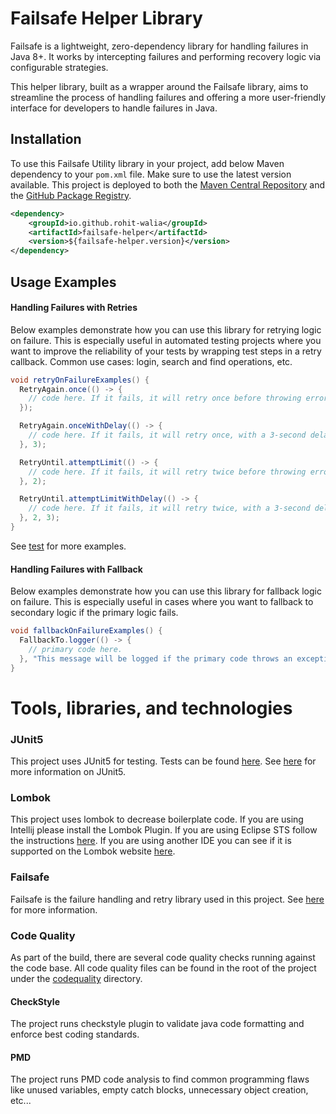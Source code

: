 # Failsafe Helper Library

Failsafe is a lightweight, zero-dependency library for handling failures in Java 8+. It works by intercepting failures and
performing recovery logic via configurable strategies.

This helper library, built as a wrapper around the Failsafe library, aims to streamline the process of handling failures and
offering a more user-friendly interface for developers to handle failures in Java.

## Installation

To use this Failsafe Utility library in your project, add below Maven dependency to your `pom.xml` file. Make sure to use the
latest version available. This project is deployed to both
the [Maven Central Repository](https://central.sonatype.com/artifact/io.github.rohit-walia/failsafehelper) and the
[GitHub Package Registry](https://github.com/rohit-walia?tab=packages&repo_name=failsafe-helper).

```xml
<dependency>
    <groupId>io.github.rohit-walia</groupId>
    <artifactId>failsafe-helper</artifactId>
    <version>${failsafe-helper.version}</version>
</dependency>
```

## Usage Examples

#### Handling Failures with Retries

Below examples demonstrate how you can use this library for retrying logic on failure. This is especially useful in automated
testing projects where you want to improve the reliability of your tests by wrapping test steps in a retry callback.
Common use cases: login, search and find operations, etc.

```Java
void retryOnFailureExamples() {
  RetryAgain.once(() -> {
    // code here. If it fails, it will retry once before throwing error
  });

  RetryAgain.onceWithDelay(() -> {
    // code here. If it fails, it will retry once, with a 3-second delay, before throwing error
  }, 3);

  RetryUntil.attemptLimit(() -> {
    // code here. If it fails, it will retry twice before throwing error
  }, 2);

  RetryUntil.attemptLimitWithDelay(() -> {
    // code here. If it fails, it will retry twice, with a 3-second delay, before throwing error
  }, 2, 3);
}
```
See [test](failsafehelper\src\test\java\org\failsafe\failsafe\retry) for more examples.

#### Handling Failures with Fallback

Below examples demonstrate how you can use this library for fallback logic on failure. This is especially useful in cases
where you want to fallback to secondary logic if the primary logic fails.

```Java
void fallbackOnFailureExamples() {
  FallbackTo.logger(() -> {
    // primary code here.
  }, "This message will be logged if the primary code throws an exception or error.");
}
```

# Tools, libraries, and technologies

### JUnit5

This project uses JUnit5 for testing. Tests can be found [here](failsafehelper/src/test/java/org/failsafe/failsafe).
See [here](https://junit.org/junit5/docs/current/user-guide/) for more information on JUnit5.

### Lombok

This project uses lombok to decrease boilerplate code. If you are using Intellij please install the Lombok Plugin. If
you are using Eclipse STS follow the instructions [here](https://projectlombok.org/setup/eclipse).
If you are using another IDE you can see if it is supported on the Lombok website [here](https://projectlombok.org).

### Failsafe

Failsafe is the failure handling and retry library used in this project. See [here](https://failsafe.dev/)
for more information.

### Code Quality

As part of the build, there are several code quality checks running against the code base. All code quality files can be
found in the root of the project under the [codequality](.codequality) directory.

#### CheckStyle

The project runs checkstyle plugin to validate java code formatting and enforce best coding standards.

#### PMD

The project runs PMD code analysis to find common programming flaws like unused variables, empty catch blocks, unnecessary
object creation, etc...
